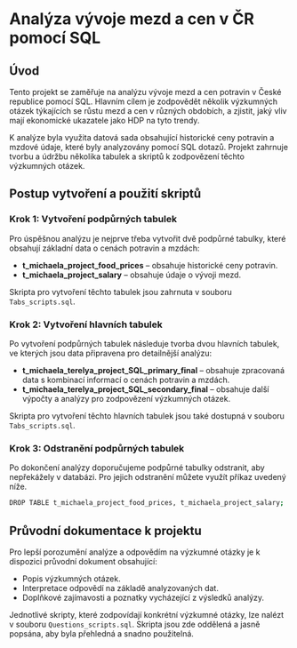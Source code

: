 # Analýza vývoje mezd a cen v ČR pomocí SQL

## Úvod
Tento projekt se zaměřuje na analýzu vývoje mezd a cen potravin v České republice pomocí SQL. Hlavním cílem je zodpovědět několik výzkumných otázek týkajících se růstu mezd a cen v různých obdobích, a zjistit, jaký vliv mají ekonomické ukazatele jako HDP na tyto trendy. 

K analýze byla využita datová sada obsahující historické ceny potravin a mzdové údaje, které byly analyzovány pomocí SQL dotazů. Projekt zahrnuje tvorbu a údržbu několika tabulek a skriptů k zodpovězení těchto výzkumných otázek.

## Postup vytvoření a použití skriptů

### Krok 1: Vytvoření podpůrných tabulek
Pro úspěšnou analýzu je nejprve třeba vytvořit dvě podpůrné tabulky, které obsahují základní data o cenách potravin a mzdách:

- **t_michaela_project_food_prices** – obsahuje historické ceny potravin.
- **t_michaela_project_salary** – obsahuje údaje o vývoji mezd.

Skripta pro vytvoření těchto tabulek jsou zahrnuta v souboru `Tabs_scripts.sql`.

### Krok 2: Vytvoření hlavních tabulek
Po vytvoření podpůrných tabulek následuje tvorba dvou hlavních tabulek, ve kterých jsou data připravena pro detailnější analýzu:

- **t_michaela_terelya_project_SQL_primary_final** – obsahuje zpracovaná data s kombinací informací o cenách potravin a mzdách.
- **t_michaela_terelya_project_SQL_secondary_final** – obsahuje další výpočty a analýzy pro zodpovězení výzkumných otázek.

Skripta pro vytvoření těchto hlavních tabulek jsou také dostupná v souboru `Tabs_scripts.sql`.

### Krok 3: Odstranění podpůrných tabulek
Po dokončení analýzy doporučujeme podpůrné tabulky odstranit, aby nepřekážely v databázi. Pro jejich odstranění můžete využít příkaz uvedený níže.
   
   ```bash
   DROP TABLE t_michaela_project_food_prices, t_michaela_project_salary;
   ```

## Průvodní dokumentace k projektu
Pro lepší porozumění analýze a odpovědím na výzkumné otázky je k dispozici průvodní dokument obsahující:

- Popis výzkumných otázek.
- Interpretace odpovědí na základě analyzovaných dat.
- Doplňkové zajímavosti a poznatky vycházející z výsledků analýzy.

Jednotlivé skripty, které zodpovídají konkrétní výzkumné otázky, lze nalézt v souboru `Questions_scripts.sql`. Skripta jsou zde oddělená a jasně popsána, aby byla přehledná a snadno použitelná.

